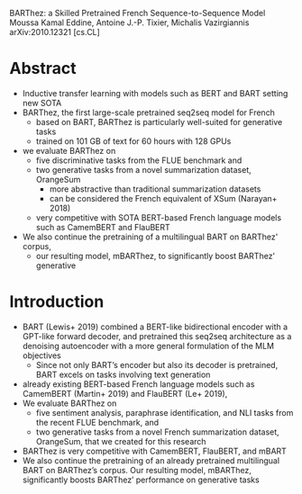 BARThez: a Skilled Pretrained French Sequence-to-Sequence Model
Moussa Kamal Eddine, Antoine J.-P. Tixier, Michalis Vazirgiannis
arXiv:2010.12321 [cs.CL]

# Abstract

* Inductive transfer learning with models such as BERT and BART setting new SOTA
* BARThez, the first large-scale pretrained seq2seq model for French
  * based on BART, BARThez is particularly well-suited for generative tasks
  * trained on 101 GB of text for 60 hours with 128 GPUs
* we evaluate BARThez on
  * five discriminative tasks from the FLUE benchmark and
  * two generative tasks from a novel summarization dataset, OrangeSum
    * more abstractive than traditional summarization datasets
    * can be considered the French equivalent of XSum (Narayan+ 2018)
  * very competitive with SOTA BERT-based French language models such as
    CamemBERT and FlauBERT
* We also continue the pretraining of a multilingual BART on BARThez' corpus,
  * our resulting model, mBARThez, to significantly boost BARThez' generative

# Introduction

* BART (Lewis+ 2019) combined a BERT-like bidirectional encoder with a
  GPT-like forward decoder, and pretrained this seq2seq architecture as a
  denoising autoencoder with a more general formulation of the MLM objectives
  * Since not only BART’s encoder but also its decoder is pretrained,
    BART excels on tasks involving text generation
* already existing BERT-based French language models such as
  CamemBERT (Martin+ 2019) and FlauBERT (Le+ 2019),
* We evaluate BARThez on
  * five sentiment analysis, paraphrase identification, and NLI tasks
    from the recent FLUE benchmark, and
  * two generative tasks from a novel French summarization dataset, OrangeSum,
    that we created for this research
* BARThez is very competitive with CamemBERT, FlauBERT, and mBART
* We also continue the pretraining of an already pretrained multilingual BART on
  BARThez’s corpus. Our resulting model, mBARThez, significantly boosts BARThez’
  performance on generative tasks
